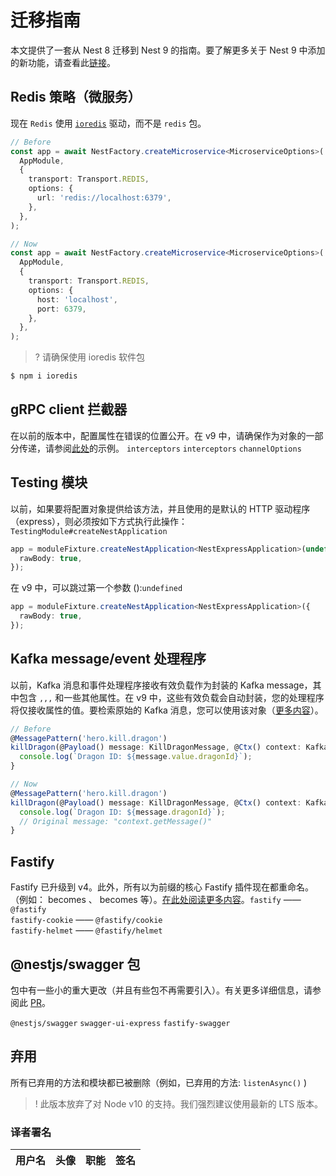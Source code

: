 # 迁移指南

本文提供了一套从 Nest 8 迁移到 Nest 9 的指南。要了解更多关于 Nest 9 中添加的新功能，请查看此[链接](https://github.com/nestjs/nest/pull/9588)。

## Redis 策略（微服务）

现在 `Redis` 使用 [`ioredis`](https://github.com/luin/ioredis) 驱动，而不是 `redis` 包。 

```typescript
// Before
const app = await NestFactory.createMicroservice<MicroserviceOptions>(
  AppModule,
  {
    transport: Transport.REDIS,
    options: {
      url: 'redis://localhost:6379',
    },
  },
);

// Now
const app = await NestFactory.createMicroservice<MicroserviceOptions>(
  AppModule,
  {
    transport: Transport.REDIS,
    options: {
      host: 'localhost',
      port: 6379,
    },
  },
);
```

>? 请确保使用 ioredis 软件包

```typescript
$ npm i ioredis
```

## gRPC client 拦截器

在以前的版本中，配置属性在错误的位置公开。在 v9 中，请确保作为对象的一部分传递，请参阅[此处](https://github.com/nestjs/nest/issues/9079#issuecomment-1078744758)的示例。
`interceptors` `interceptors` `channelOptions`


## Testing 模块

以前，如果要将配置对象提供给该方法，并且使用的是默认的 HTTP 驱动程序（express），则必须按如下方式执行此操作：`TestingModule#createNestApplication`

```typescript
app = moduleFixture.createNestApplication<NestExpressApplication>(undefined, {
  rawBody: true,
});
```

在 v9 中，可以跳过第一个参数 ():`undefined`

```typescript
app = moduleFixture.createNestApplication<NestExpressApplication>({
  rawBody: true,
});

```

## Kafka message/event 处理程序

以前，Kafka 消息和事件处理程序接收有效负载作为封装的 Kafka message，其中包含 `,,,`  和一些其他属性。在 v9 中，这些有效负载会自动封装，您的处理程序将仅接收属性的值。要检索原始的 Kafka 消息，您可以使用该对象（[更多内容](https://docs.nestjs.com/microservices/kafka#context)）。

```typescript
// Before
@MessagePattern('hero.kill.dragon')
killDragon(@Payload() message: KillDragonMessage, @Ctx() context: KafkaContext) {
  console.log(`Dragon ID: ${message.value.dragonId}`);
}

// Now
@MessagePattern('hero.kill.dragon')
killDragon(@Payload() message: KillDragonMessage, @Ctx() context: KafkaContext) {
  console.log(`Dragon ID: ${message.dragonId}`);
  // Original message: "context.getMessage()"
}

```

## Fastify

Fastify 已升级到 v4。此外，所有以为前缀的核心 Fastify 插件现在都重命名。（例如： becomes 、 becomes 等）。[在此处阅读更多内容](https://github.com/fastify/fastify/issues/3856)。`fastify` —— `@fastify`    
`fastify-cookie` —— `@fastify/cookie`     
`fastify-helmet` —— `@fastify/helmet`


## @nestjs/swagger 包

包中有一些小的重大更改（并且有些包不再需要引入）。有关更多详细信息，请参阅此 [PR](https://github.com/nestjs/swagger/pull/1886)。   

`@nestjs/swagger` `swagger-ui-express` `fastify-swagger`


## 弃用
所有已弃用的方法和模块都已被删除（例如，已弃用的方法: `listenAsync()` )



>! 此版本放弃了对 Node v10 的支持。我们强烈建议使用最新的 LTS 版本。


 ### 译者署名

| 用户名 | 头像 | 职能 | 签名 |
|---|---|---|---|
